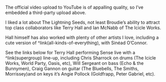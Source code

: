 The official video upload to YouTube is of appalling quality, so I’ve embedded a third-party upload above. 

I liked a lot about The Lightning Seeds, not least Broudie’s ability to attract top class collaborators like Terry Hall and Ian McNabb of The Icicle Works.  

Hall himself has also worked with plenty of other artists I love, including a cute version of ^link(all-kinds-of-everything), with Sinéad O’Connor.

See the links below for Terry Hall performing Sense live with a ^link(supergroup) line-up, including Chris Sharrock on drums (The Icicle Works, World Party, Oasis, etc), Will Sergeant on bass (Echo & the Bunnymen), Craig Gannon on guitar (The Bluebells, The Smiths, Morrissey)and on keys it’s Angie Pollock (Goldfrapp, Peter Gabriel, etc).
